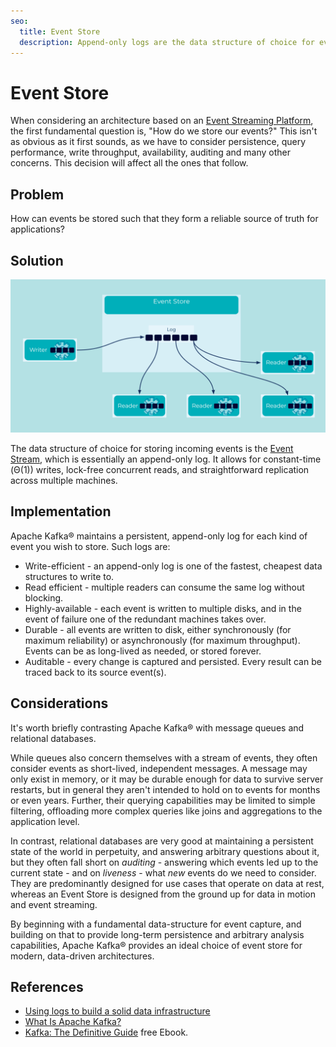 ```yaml
---
seo:
  title: Event Store
  description: Append-only logs are the data structure of choice for event storage and event-driven architectures.
---
```


# Event Store

When considering an architecture based on an [Event Streaming Platform](../event-stream/event-streaming-platform.md), the first
fundamental question is, "How do we store our events?" This isn't as
obvious as it first sounds, as we have to consider persistence, query
performance, write throughput, availability, auditing and many other
concerns. This decision will affect all the ones that follow.

## Problem

How can events be stored such that they form a reliable source of
truth for applications?

## Solution
![event store](../img/event-store.svg)

The data structure of choice for storing incoming events is the
[Event Stream](../event-stream/event-stream.md), which is essentially an append-only log. It allows for constant-time (Θ(1)) writes, lock-free
concurrent reads, and straightforward replication across multiple
machines.

## Implementation

Apache Kafka® maintains a persistent, append-only log for each kind of
event you wish to store. Such logs are:

* Write-efficient - an append-only log is one of the fastest, cheapest
  data structures to write to.
* Read efficient - multiple readers can consume the same log without
  blocking.
* Highly-available - each event is written to multiple disks, and in
  the event of failure one of the redundant machines takes over.
* Durable - all events are written to disk, either synchronously (for
  maximum reliability) or asynchronously (for maximum
  throughput). Events can be as long-lived as needed, or stored
  forever.
* Auditable - every change is captured and persisted. Every result can
  be traced back to its source event(s).

## Considerations

It's worth briefly contrasting Apache Kafka® with message queues and
relational databases.

While queues also concern themselves with a stream of events, they
often consider events as short-lived, independent messages. A
message may only exist in memory, or it may be durable enough for data
to survive server restarts, but in general they aren't intended to
hold on to events for months or even years. Further, their querying
capabilities may be limited to simple filtering, offloading more
complex queries like joins and aggregations to the application level.

In contrast, relational databases are very good at maintaining a
persistent state of the world in perpetuity, and answering arbitrary
questions about it, but they often fall short on _auditing_ -
answering which events led up to the current state - and on
_liveness_ - what _new_ events do we need to consider.
They are predominantly designed for use cases that operate on data at rest, whereas an Event Store is designed from the ground up for data in motion and event streaming.

By beginning with a fundamental data-structure for event capture, and
building on that to provide long-term persistence and arbitrary
analysis capabilities, Apache Kafka® provides an ideal choice of event
store for modern, data-driven architectures.

## References

* [Using logs to build a solid data infrastructure](https://www.confluent.io/blog/using-logs-to-build-a-solid-data-infrastructure-or-why-dual-writes-are-a-bad-idea/)
* [What Is Apache Kafka?](https://www.confluent.io/what-is-apache-kafka/)
* [Kafka: The Definitive Guide](https://www.confluent.io/resources/kafka-the-definitive-guide/) free Ebook.
